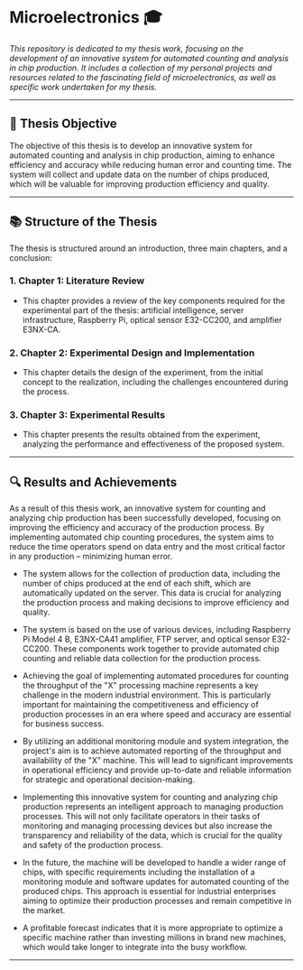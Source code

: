 # Microelectronics 🎓

*This repository is dedicated to my thesis work, focusing on the development of an innovative system for automated counting and analysis in chip production. It includes a collection of my personal projects and resources related to the fascinating field of microelectronics, as well as specific work undertaken for my thesis.*

---

## 🎯 Thesis Objective

The objective of this thesis is to develop an innovative system for automated counting and analysis in chip production, aiming to enhance efficiency and accuracy while reducing human error and counting time. The system will collect and update data on the number of chips produced, which will be valuable for improving production efficiency and quality.

---

## 📚 Structure of the Thesis

The thesis is structured around an introduction, three main chapters, and a conclusion:

### **1. Chapter 1: Literature Review**
- This chapter provides a review of the key components required for the experimental part of the thesis: artificial intelligence, server infrastructure, Raspberry Pi, optical sensor E32-CC200, and amplifier E3NX-CA.

### **2. Chapter 2: Experimental Design and Implementation**
- This chapter details the design of the experiment, from the initial concept to the realization, including the challenges encountered during the process.

### **3. Chapter 3: Experimental Results**
- This chapter presents the results obtained from the experiment, analyzing the performance and effectiveness of the proposed system.

---

## 🔍 Results and Achievements

As a result of this thesis work, an innovative system for counting and analyzing chip production has been successfully developed, focusing on improving the efficiency and accuracy of the production process. By implementing automated chip counting procedures, the system aims to reduce the time operators spend on data entry and the most critical factor in any production – minimizing human error.

- The system allows for the collection of production data, including the number of chips produced at the end of each shift, which are automatically updated on the server. This data is crucial for analyzing the production process and making decisions to improve efficiency and quality.

- The system is based on the use of various devices, including Raspberry Pi Model 4 B, E3NX-CA41 amplifier, FTP server, and optical sensor E32-CC200. These components work together to provide automated chip counting and reliable data collection for the production process.

- Achieving the goal of implementing automated procedures for counting the throughput of the "X" processing machine represents a key challenge in the modern industrial environment. This is particularly important for maintaining the competitiveness and efficiency of production processes in an era where speed and accuracy are essential for business success.

- By utilizing an additional monitoring module and system integration, the project's aim is to achieve automated reporting of the throughput and availability of the "X" machine. This will lead to significant improvements in operational efficiency and provide up-to-date and reliable information for strategic and operational decision-making.

- Implementing this innovative system for counting and analyzing chip production represents an intelligent approach to managing production processes. This will not only facilitate operators in their tasks of monitoring and managing processing devices but also increase the transparency and reliability of the data, which is crucial for the quality and safety of the production process.

- In the future, the machine will be developed to handle a wider range of chips, with specific requirements including the installation of a monitoring module and software updates for automated counting of the produced chips. This approach is essential for industrial enterprises aiming to optimize their production processes and remain competitive in the market.

- A profitable forecast indicates that it is more appropriate to optimize a specific machine rather than investing millions in brand new machines, which would take longer to integrate into the busy workflow.

--- 
